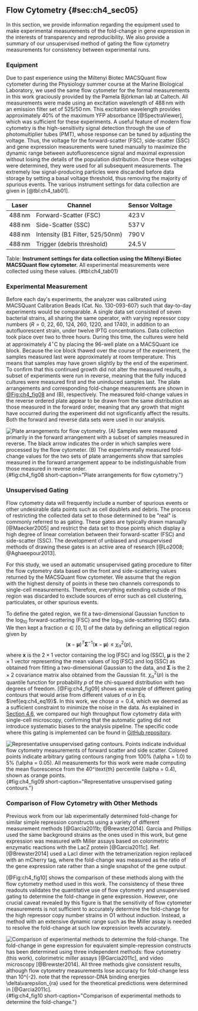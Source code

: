 ## Flow Cytometry {#sec:ch4_sec05}

In this section, we provide information regarding the equipment used to make
experimental measurements of the fold-change in gene expression in the interests
of transparency and reproducibility. We also provide a summary of our
unsupervised method of gating the flow cytometry measurements for consistency
between experimental runs.

### Equipment 

Due to past experience using the Miltenyi Biotec MACSQuant flow cytometer during
the Physiology summer course at the Marine Biological Laboratory, we used the
same flow cytometer for the formal measurements in this work graciously provided
by the Pamela Björkman lab at Caltech. All measurements were made using an
excitation wavelength of $488\,\text{nm}$ with an emission filter set of
525/$50\,\text{nm}$. This excitation wavelength provides approximately 40% of
the maximum YFP absorbance [@SpectraViewer], which was sufficient for these
experiments. A useful feature of modern flow cytometry is the high-sensitivity
signal detection through the use of photomultiplier tubes (PMT), whose response
can be tuned by adjusting the voltage. Thus, the voltage for the forward-scatter
(FSC), side-scatter (SSC) and gene expression measurements were tuned manually
to maximize the dynamic range between autofluorescence signal and maximal
expression without losing the details of the population distribution. Once these
voltages were determined, they were used for all subsequent measurements. The
extremely low signal-producing particles were discarded before data storage by
setting a basal voltage threshold, thus removing the majority of spurious
events. The various instrument settings for data collection are given in
[@tbl:ch4_tab01].

| **Laser**        | **Channel**                     | **Sensor Voltage** |
| ---------------- | ------------------------------- | ------------------ |
| $488\,\text{nm}$ | Forward-Scatter (FSC)           | $423\,\text{V}$    |
| $488\,\text{nm}$ | Side-Scatter (SSC)              | $537\,\text{V}$    |
| $488\,\text{nm}$ | Intensity (B1 Filter, 525/50nm) | $790\,\text{V}$    |
| $488\,\text{nm}$ | Trigger (debris threshold)      | $24.5\,\text{V}$   |
Table: **Instrument settings for data collection using the Miltenyi Biotec
MACSQuant flow cytometer.** All experimental measurements were collected using
these values. {#tbl:ch4_tab01}

### Experimental Measurement 

Before each day's experiments, the analyzer was calibrated using MACSQuant
Calibration Beads (Cat. No. 130-093-607) such that day-to-day experiments would
be comparable. A single data set consisted of seven bacterial strains, all
sharing the same operator, with varying repressor copy numbers ($R = 0$, 22, 60,
124, 260, 1220, and 1740), in addition to an autofluorescent strain, under
twelve IPTG concentrations. Data collection took place over two to three hours.
During this time, the cultures were held at approximately 4$^\circ$C by placing
the 96-well plate on a MACSQuant ice block. Because the ice block thawed over
the course of the experiment, the samples measured last were approximately at
room temperature. This means that samples may have grown slightly by the end of
the experiment. To confirm that this continued growth did not alter the measured
results, a subset of experiments were run in reverse, meaning that the fully
induced cultures were measured first and the uninduced samples last. The plate
arrangements and corresponding fold-change measurements are shown in
[@Fig:ch4_fig08](A) and (B), respectively. The measured fold-change values in
the reverse ordered plate appear to be drawn from the same distribution as those
measured in the forward order, meaning that any growth that might have occurred
during the experiment did not significantly affect the results. Both the forward
and reverse data sets were used in our analysis.

![**Plate arrangements for flow cytometry.** (A) Samples were measured primarily
in the forward arrangement with a subset of samples measured in reverse. The
black arrow indicates the order in which samples were processed by the flow
cytometer. (B) The experimentally measured fold-change values for the two sets
of plate arrangements show that samples measured in the forward arrangement
appear to be indistinguishable from those measured in reverse
order.](ch4_fig08){#fig:ch4_fig08 short-caption="Plate arrangements for flow
cytometry."}

### Unsupervised Gating 

Flow cytometry data will frequently include a number of spurious events or other
undesirable data points such as cell doublets and debris. The process of
restricting the collected data set to those determined to be "real" is commonly
referred to as gating. These gates are typically drawn manually [@Maecker2005]
and restrict the data set to those points which display a high degree of linear
correlation between their forward-scatter (FSC) and side-scatter (SSC). The
development of unbiased and unsupervised methods of drawing these gates is an
active area of research [@Lo2008; @Aghaeepour2013].

For this study, we used an automatic unsupervised gating procedure to filter the
flow cytometry data based on the front and side-scattering values returned by
the MACSQuant flow cytometer. We assume that the region with the highest density
of points in these two channels corresponds to single-cell measurements.
Therefore, everything extending outside of this region was discarded to exclude
sources of error such as cell clustering, particulates, or other spurious
events.

To define the gated region, we fit a two-dimensional Gaussian function to the
$\log_{10}$ forward-scattering (FSC) and the $\log_{10}$ side-scattering (SSC)
data. We then kept a fraction $\alpha \in [0, 1]$ of the data by defining an
elliptical region given by 
$$
\left(\boldsymbol{x} - \boldsymbol{\mu} \right)^T \boldsymbol{\Sigma}^{-1}
\left(\boldsymbol{x} - \boldsymbol{\mu} \right) \leq \chi^2_\alpha(p),
\label{eq:ch4_eq19}
$$
where $\boldsymbol{x}$ is the $2 \times 1$ vector containing the
$\log(\text{FSC})$ and $\log(\text{SSC})$, $\boldsymbol{\mu}$ is the $2 \times
1$ vector representing the mean values of $\log(\text{FSC})$ and
$\log(\text{SSC})$ as obtained from fitting a two-dimensional Gaussian to the
data, and $\boldsymbol{\Sigma}$ is the $2\times 2$ covariance matrix also
obtained from the Gaussian fit. $\chi^2_\alpha(p)$ is the quantile function for
probability $p$ of the chi-squared distribution with two degrees of freedom.
[@Fig:ch4_fig09] shows an example of different gating contours that would arise
from different values of $\alpha$ in Eq. $\ref{eq:ch4_eq19}$. In this work, we
chose $\alpha = 0.4$, which we deemed as a sufficient constraint to minimize the
noise in the data. As explained in [Section 4.6](#sec:ch4_sec06), we compared
our high throughput flow cytometry data with single-cell microscopy, confirming
that the automatic gating did not introduce systematic biases to the analysis
pipeline. The specific code where this gating is implemented can be found in
[GitHub
repository](https://github.com/RPGroup-PBoC/mwc_induction/blob/master/code/analysis/unsupervised_gating.ipynb).

![**Representative unsupervised gating contours.** Points indicate individual
flow cytometry measurements of forward scatter and side scatter. Colored points
indicate arbitrary gating contours ranging from 100\% ($\alpha = 1.0$) to 5\%
($\alpha = 0.05$). All measurements for this work were made computing the mean
fluorescence from the 40$^\text{th}$ percentile ($\alpha = 0.4$), shown as
orange points.](ch4_fig09){#fig:ch4_fig09 short-caption="Representative
unsupervised gating contours."}

### Comparison of Flow Cytometry with Other Methods 

Previous work from our lab experimentally determined fold-change for similar
simple repression constructs using a variety of different measurement methods
[@Garcia2011b; @Brewster2014]. Garcia and Phillips used the same background
strains as the ones used in this work, but gene expression was measured with
Miller assays based on colorimetric enzymatic reactions with the LacZ protein
[@Garcia2011c]. Ref. [@Brewster2014] used a LacI dimer with the tetramerization
region replaced with an mCherry tag, where the fold-change was measured as the
ratio of the gene expression rate rather than a single snapshot of the gene
output.

[@Fig:ch4_fig10] shows the comparison of these methods along with the flow
cytometry method used in this work. The consistency of these three readouts
validates the quantitative use of flow cytometry and unsupervised gating to
determine the fold-change in gene expression. However, one crucial caveat
revealed by this figure is that the sensitivity of flow cytometer measurements
is not sufficient to accurately determine the fold-change for the high repressor
copy number strains in O1 without induction. Instead, a method with an extensive
dynamic range such as the Miller assay is needed to resolve the fold-change at
such low expression levels accurately.

![**Comparison of experimental methods to determine the fold-change.** The
fold-change in gene expression for equivalent simple-repression constructs has
been determined using three independent methods: flow cytometry (this work),
colorimetric miller assays [@Garcia2011c], and video microscopy [@Brewster2014].
All three methods give consistent results, although flow cytometry measurements
lose accuracy for fold-change less than $10^{-2}$. note that the repressor-DNA
binding energies $\delta\varepsilon_{ra}$ used for the theoretical predictions
were determined in [@Garcia2011c].](ch4_fig10){#fig:ch4_fig10
short-caption="Comparison of experimental methods to determine the
fold-change."}
